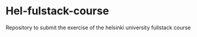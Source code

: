 # Hel-fulstack-course
Repository to submit the exercise of the helsinki university fullstack course
